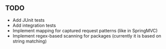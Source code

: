 TODO
----
* Add JUnit tests
* Add integration tests
* Implement mapping for captured request patterns (like in SpringMVC)
* Implement regex-based scanning for packages (currently it is based on string matching)
